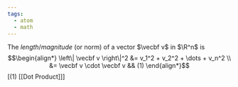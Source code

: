 ```yaml
---
tags:
  - atom
  - math
---
```

The *length*/*magnitude* (or norm) of a vector $\vecbf v$ in $\R^n$ is
$$\begin{align*}
	\left\| \vecbf v \right\|^2 &= v_1^2 + v_2^2 + \dots + v_n^2 \\
	&= \vecbf v \cdot \vecbf v && (1)
\end{align*}$$
\[(1) [[Dot Product]]\]